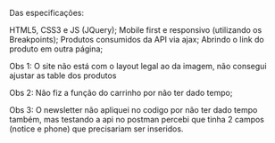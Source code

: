 Das especificações:

HTML5, CSS3 e JS (JQuery);
Mobile first e responsivo (utilizando os Breakpoints);
Produtos consumidos da API via ajax;
Abrindo o link do produto em outra página;

Obs 1: O site não está com o layout legal ao da imagem, não consegui ajustar as table dos produtos

Obs 2: Não fiz a função do carrinho por não ter dado tempo;

Obs 3: O newsletter não apliquei no codigo por não ter dado tempo também, mas testando a api
no postman percebi que tinha 2 campos (notice e phone) que precisariam ser inseridos.
